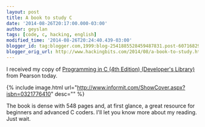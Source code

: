 ```yaml
---
layout: post
title: A book to study C
date: '2014-08-26T20:17:00.000-03:00'
author: geyslan
tags: [code, c, hacking, english]
modified_time: '2014-08-26T20:24:40.439-03:00'
blogger_id: tag:blogger.com,1999:blog-2541885528459487831.post-6071682935108920742
blogger_orig_url: http://www.hackingbits.com/2014/08/a-book-to-study.html
---
```


I received my copy of [Programming in C (4th Edition) (Developer's Library)](http://www.amazon.com/Programming-4th-Edition-Developers-Library/dp/0321776410) from Pearson today.

<!--more-->

{% include image.html url="http://www.informit.com/ShowCover.aspx?isbn=0321776410" desc="" %}

The book is dense with 548 pages and, at first glance, a great resource for
beginners and advanced C coders. I'll let you know more about my reading. Just
wait.
